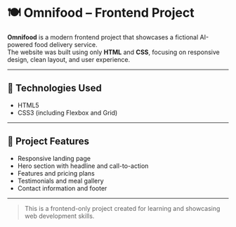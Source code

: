 # 🍽️ Omnifood – Frontend Project

**Omnifood** is a modern frontend project that showcases a fictional AI-powered food delivery service.  
The website was built using only **HTML** and **CSS**, focusing on responsive design, clean layout, and user experience.

---

## 🚀 Technologies Used

- HTML5  
- CSS3 (including Flexbox and Grid)

---

## 📄 Project Features

- Responsive landing page  
- Hero section with headline and call-to-action  
- Features and pricing plans  
- Testimonials and meal gallery  
- Contact information and footer

---

> This is a frontend-only project created for learning and showcasing web development skills.
